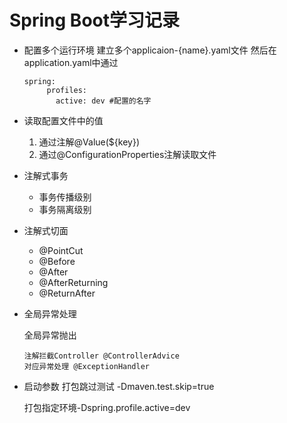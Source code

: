 # Spring Boot学习记录

* 配置多个运行环境
    建立多个applicaion-{name}.yaml文件
    然后在application.yaml中通过
    ```
    spring:
         profiles:
           active: dev #配置的名字
    ```

* 读取配置文件中的值
  1. 通过注解@Value(${key})
  2. 通过@ConfigurationProperties注解读取文件
  
* 注解式事务
    
    * 事务传播级别
    * 事务隔离级别

* 注解式切面

    * @PointCut
    * @Before
    * @After
    * @AfterReturning
    * @ReturnAfter

* 全局异常处理
    
    全局异常抛出
    ```
    注解拦截Controller @ControllerAdvice
    对应异常处理 @ExceptionHandler
    ```
* 启动参数
    打包跳过测试 -Dmaven.test.skip=true 

    打包指定环境-Dspring.profile.active=dev
  